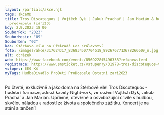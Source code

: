 ```yaml
---
layout: /partials/akce.njk
tags: akceMD
title: Tros Discotequos | Vojtěch Dyk | Jakub Prachař | Jan Maxián & host &
  předkapela (září23)
kdy: 2.9.2023 18:00
SouborRok: "2023"
SouborMesic: "09"
SouborDen: "02"
kde: Štěrbova vila na Přehradě Les Království
foto: /images/akce/317624317_836834607704518_8926767713678266609_n.jpg
alt: obrázek
web: https://www.facebook.com/events/856922805496338?ref=newsfeed
registrace: https://www.smsticket.cz/vstupenky/31978-tros-discotequos-v-dyk-j-prachar-j-maxian-host-sterbova-vila-na-prehrade-les-kralovstvi-bila-tremesna?fbclid=IwAR2AclY3eQTP_dTkaa7d4hATIJQsUUEDOGGtRhd5RnWknDEOnrlhpnNrq0A
vstupne: 650 Kč
myTags: HudbaDivadlo ProDeti ProDospele Ostatni zari2023
---
```

<!--StartFragment-->

Po čtvrté, exkluzivně a jako doma na Štěrbově vile! Tros Discotequos - hudební formace, odnož kapely Nightwork, ve složení Vojtěch Dyk, Jakub Prachař a Jan Maxián. Upřímné, otevřené a osvobozující chvíle s hudbou, skvělou náladou a radostí ze života a společného zážitku. Koncert je na stání a tančení!

<!--EndFragment-->